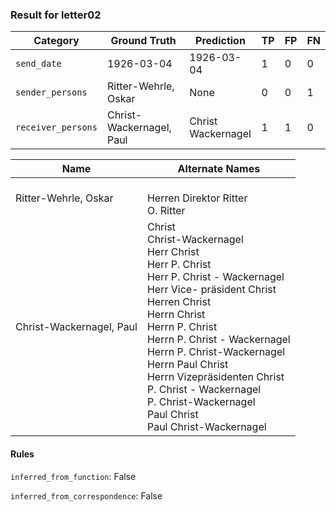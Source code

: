 ### Result for letter02
| Category          | Ground Truth | Prediction | TP | FP | FN |
|------------------|--------------|------------|----|----|----|
| `send_date`        | 1926-03-04 | 1926-03-04 | 1 | 0 | 0 |
| `sender_persons`  | Ritter-Wehrle, Oskar | None | 0 | 0 | 1 |
| `receiver_persons` | Christ-Wackernagel, Paul | Christ<br>Wackernagel | 1 | 1 | 0 |

| Name | Alternate Names |
| --- | --- |
| Ritter-Wehrle, Oskar | <br>Herren Direktor Ritter<br>O. Ritter |
| Christ-Wackernagel, Paul | Christ<br>Christ-Wackernagel<br>Herr Christ<br>Herr P. Christ<br>Herr P. Christ - Wackernagel<br>Herr Vice- präsident Christ<br>Herren Christ<br>Herrn Christ<br>Herrn P. Christ<br>Herrn P. Christ - Wackernagel<br>Herrn P. Christ-Wackernagel<br>Herrn Paul Christ<br>Herrn Vizepräsidenten Christ<br>P. Christ - Wackernagel<br>P. Christ-Wackernagel<br>Paul Christ<br>Paul Christ-Wackernagel |

#### Rules
`inferred_from_function`: False

`inferred_from_correspondence`: False

